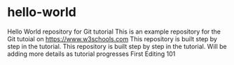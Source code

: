 # hello-world
Hello World repository for Git tutorial
This is an example repository for the Git tutoial on https://www.w3schools.com
This repository is built step by step in the tutorial.
This repository is built step by step in the tutorial. Will be adding more details as tutorial progresses
First Editing 101
